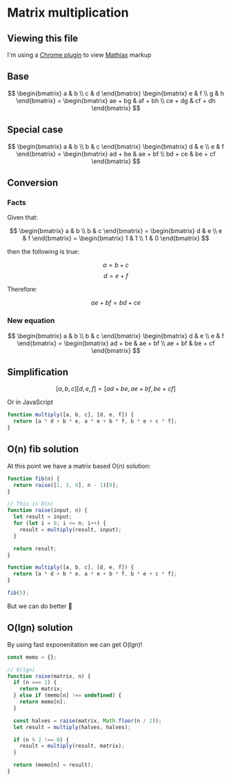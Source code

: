 # Matrix multiplication

## Viewing this file

I'm using a [Chrome plugin](https://chrome.google.com/webstore/detail/mathjax-plugin-for-github/ioemnmodlmafdkllaclgeombjnmnbima) to view [Mathjax](https://www.mathjax.org/) markup

## Base

$$
  \begin{bmatrix}
    a & b \\
    c & d
  \end{bmatrix}
  \begin{bmatrix}
    e & f \\
    g & h
  \end{bmatrix}
  = \begin{bmatrix}
    ae + bg & af + bh \\
    ce + dg & cf + dh
  \end{bmatrix}
$$

## Special case

$$
  \begin{bmatrix}
    a & b \\
    b & c
  \end{bmatrix}
  \begin{bmatrix}
    d & e \\
    e & f
  \end{bmatrix}
  = \begin{bmatrix}
    ad + be & ae + bf \\
    bd + ce & be + cf
  \end{bmatrix}
$$

## Conversion

### Facts

Given that:

$$
  \begin{bmatrix}
    a & b \\
    b & c
  \end{bmatrix}
  = \begin{bmatrix}
    d & e \\
    e & f
  \end{bmatrix}
  = \begin{bmatrix}
    1 & 1 \\
    1 & 0
  \end{bmatrix}
$$

then the following is true:

$$a = b + c$$
$$d = e + f$$

Therefore:

$$ae + bf = bd + ce$$

### New equation

$$
  \begin{bmatrix}
    a & b \\
    b & c
  \end{bmatrix}
  \begin{bmatrix}
    d & e \\
    e & f
  \end{bmatrix}
  = \begin{bmatrix}
    ad + be & ae + bf \\
    ae + bf & be + cf
  \end{bmatrix}
$$

## Simplification

$$[a, b, c][d, e, f] = [ad + be, ae + bf, be + cf]$$

Or in JavaScript

```javascript
function multiply([a, b, c], [d, e, f]) {
  return [a * d + b * e, a * e + b * f, b * e + c * f];
}
```

## O(n) fib solution

At this point we have a matrix based O(n) solution:

```javascript
function fib(n) {
  return raise([1, 1, 0], n - 1)[0];
}

// This is O(n)
function raise(input, n) {
  let result = input;
  for (let i = 0; i <= n; i++) {
    result = multiply(result, input);
  }

  return result;
}

function multiply([a, b, c], [d, e, f]) {
  return [a * d + b * e, a * e + b * f, b * e + c * f];
}

fib(5);
```

But we can do better 🙂

## O(lgn) solution

By using fast exponenitation we can get O(lgn)!

```javascript
const memo = {};

// O(lgn)
function raise(matrix, n) {
  if (n === 1) {
    return matrix;
  } else if (memo[n] !== undefined) {
    return memo[n];
  }

  const halves = raise(matrix, Math.floor(n / 2));
  let result = multiply(halves, halves);

  if (n % 2 !== 0) {
    result = multiply(result, matrix);
  }

  return (memo[n] = result);
}
```
